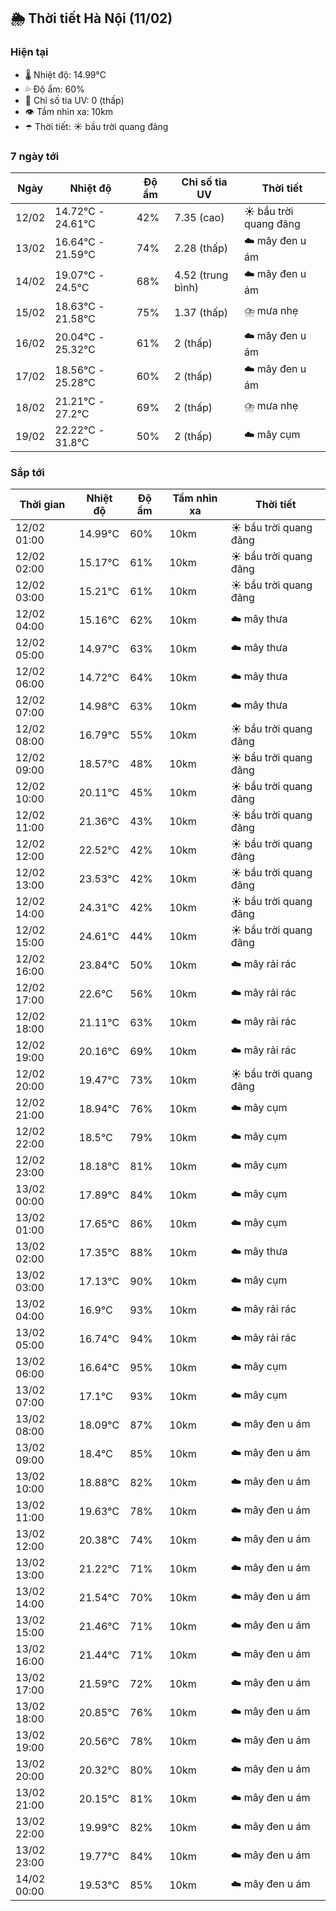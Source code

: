 ## 🌦️ Thời tiết Hà Nội (11/02)

### Hiện tại

- 🌡️ Nhiệt độ: 14.99℃
- 💦 Độ ẩm: 60%
- 🌟 Chỉ số tia UV: 0 (thấp)
- 👁️ Tầm nhìn xa: 10km
- ☂️ Thời tiết: ☀️ bầu trời quang đãng

### 7 ngày tới

| Ngày | Nhiệt độ | Độ ẩm | Chỉ số tia UV | Thời tiết |
| --- | --- | --- | --- | --- |
| 12/02 | 14.72℃ - 24.61℃ | 42% | 7.35 (cao) | ☀️ bầu trời quang đãng |
| 13/02 | 16.64℃ - 21.59℃ | 74% | 2.28 (thấp) | ☁️ mây đen u ám |
| 14/02 | 19.07℃ - 24.5℃ | 68% | 4.52 (trung bình) | ☁️ mây đen u ám |
| 15/02 | 18.63℃ - 21.58℃ | 75% | 1.37 (thấp) | ⛈️ mưa nhẹ |
| 16/02 | 20.04℃ - 25.32℃ | 61% | 2 (thấp) | ☁️ mây đen u ám |
| 17/02 | 18.56℃ - 25.28℃ | 60% | 2 (thấp) | ☁️ mây đen u ám |
| 18/02 | 21.21℃ - 27.2℃ | 69% | 2 (thấp) | ⛈️ mưa nhẹ |
| 19/02 | 22.22℃ - 31.8℃ | 50% | 2 (thấp) | ☁️ mây cụm |

### Sắp tới

| Thời gian | Nhiệt độ | Độ ẩm | Tầm nhìn xa | Thời tiết |
| --- | --- | --- | --- | --- |
| 12/02 01:00 | 14.99℃ | 60% | 10km | ☀️ bầu trời quang đãng |
| 12/02 02:00 | 15.17℃ | 61% | 10km | ☀️ bầu trời quang đãng |
| 12/02 03:00 | 15.21℃ | 61% | 10km | ☀️ bầu trời quang đãng |
| 12/02 04:00 | 15.16℃ | 62% | 10km | ☁️ mây thưa |
| 12/02 05:00 | 14.97℃ | 63% | 10km | ☁️ mây thưa |
| 12/02 06:00 | 14.72℃ | 64% | 10km | ☁️ mây thưa |
| 12/02 07:00 | 14.98℃ | 63% | 10km | ☁️ mây thưa |
| 12/02 08:00 | 16.79℃ | 55% | 10km | ☀️ bầu trời quang đãng |
| 12/02 09:00 | 18.57℃ | 48% | 10km | ☀️ bầu trời quang đãng |
| 12/02 10:00 | 20.11℃ | 45% | 10km | ☀️ bầu trời quang đãng |
| 12/02 11:00 | 21.36℃ | 43% | 10km | ☀️ bầu trời quang đãng |
| 12/02 12:00 | 22.52℃ | 42% | 10km | ☀️ bầu trời quang đãng |
| 12/02 13:00 | 23.53℃ | 42% | 10km | ☀️ bầu trời quang đãng |
| 12/02 14:00 | 24.31℃ | 42% | 10km | ☀️ bầu trời quang đãng |
| 12/02 15:00 | 24.61℃ | 44% | 10km | ☀️ bầu trời quang đãng |
| 12/02 16:00 | 23.84℃ | 50% | 10km | ☁️ mây rải rác |
| 12/02 17:00 | 22.6℃ | 56% | 10km | ☁️ mây rải rác |
| 12/02 18:00 | 21.11℃ | 63% | 10km | ☁️ mây rải rác |
| 12/02 19:00 | 20.16℃ | 69% | 10km | ☁️ mây rải rác |
| 12/02 20:00 | 19.47℃ | 73% | 10km | ☀️ bầu trời quang đãng |
| 12/02 21:00 | 18.94℃ | 76% | 10km | ☁️ mây cụm |
| 12/02 22:00 | 18.5℃ | 79% | 10km | ☁️ mây cụm |
| 12/02 23:00 | 18.18℃ | 81% | 10km | ☁️ mây cụm |
| 13/02 00:00 | 17.89℃ | 84% | 10km | ☁️ mây cụm |
| 13/02 01:00 | 17.65℃ | 86% | 10km | ☁️ mây cụm |
| 13/02 02:00 | 17.35℃ | 88% | 10km | ☁️ mây thưa |
| 13/02 03:00 | 17.13℃ | 90% | 10km | ☁️ mây cụm |
| 13/02 04:00 | 16.9℃ | 93% | 10km | ☁️ mây rải rác |
| 13/02 05:00 | 16.74℃ | 94% | 10km | ☁️ mây rải rác |
| 13/02 06:00 | 16.64℃ | 95% | 10km | ☁️ mây cụm |
| 13/02 07:00 | 17.1℃ | 93% | 10km | ☁️ mây cụm |
| 13/02 08:00 | 18.09℃ | 87% | 10km | ☁️ mây đen u ám |
| 13/02 09:00 | 18.4℃ | 85% | 10km | ☁️ mây đen u ám |
| 13/02 10:00 | 18.88℃ | 82% | 10km | ☁️ mây đen u ám |
| 13/02 11:00 | 19.63℃ | 78% | 10km | ☁️ mây đen u ám |
| 13/02 12:00 | 20.38℃ | 74% | 10km | ☁️ mây đen u ám |
| 13/02 13:00 | 21.22℃ | 71% | 10km | ☁️ mây đen u ám |
| 13/02 14:00 | 21.54℃ | 70% | 10km | ☁️ mây đen u ám |
| 13/02 15:00 | 21.46℃ | 71% | 10km | ☁️ mây đen u ám |
| 13/02 16:00 | 21.44℃ | 71% | 10km | ☁️ mây đen u ám |
| 13/02 17:00 | 21.59℃ | 72% | 10km | ☁️ mây đen u ám |
| 13/02 18:00 | 20.85℃ | 76% | 10km | ☁️ mây đen u ám |
| 13/02 19:00 | 20.56℃ | 78% | 10km | ☁️ mây đen u ám |
| 13/02 20:00 | 20.32℃ | 80% | 10km | ☁️ mây đen u ám |
| 13/02 21:00 | 20.15℃ | 81% | 10km | ☁️ mây đen u ám |
| 13/02 22:00 | 19.99℃ | 82% | 10km | ☁️ mây đen u ám |
| 13/02 23:00 | 19.77℃ | 84% | 10km | ☁️ mây đen u ám |
| 14/02 00:00 | 19.53℃ | 85% | 10km | ☁️ mây đen u ám |

